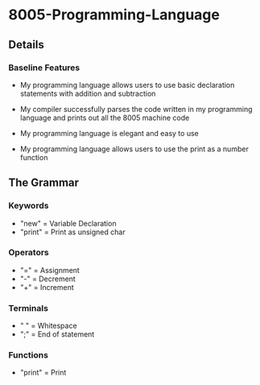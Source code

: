 # 8005-Programming-Language 

## Details
### Baseline Features

- My programming language allows users to use basic declaration statements with addition     and subtraction

- My compiler successfully parses the code written in my programming language and prints     out all the 8005 machine code

- My programming language is elegant and easy to use

- My programming language allows users to use the print as a number function

## The Grammar
### Keywords

- "new" = Variable Declaration
- "print" = Print as unsigned char
 
### Operators

- "=" = Assignment 
- "-" = Decrement
- "+" = Increment

### Terminals

- " " = Whitespace
- ";" = End of statement

### Functions

- "print" = Print